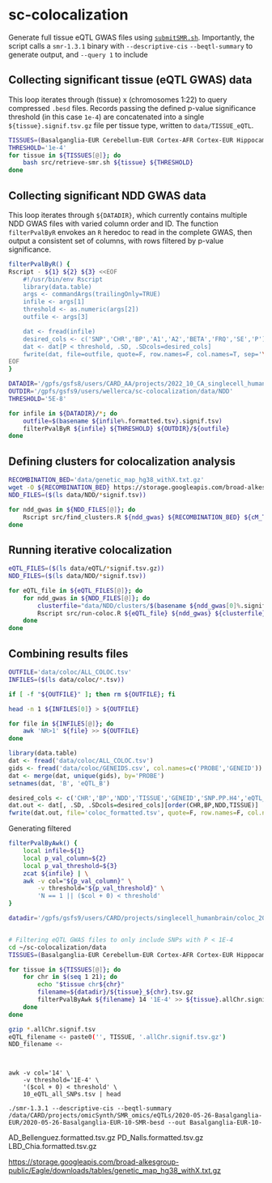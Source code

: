 # sc-colocalization

Generate full tissue eQTL GWAS files using [`submitSMR.sh`](src/submitSMR.sh). Importantly, the
script calls a `smr-1.3.1` binary with `--descriptive-cis` `--beqtl-summary` to generate output,
and `--query 1` to include
    
## Collecting significant tissue (eQTL GWAS) data
This loop iterates through (tissue) x (chromosomes 1:22) to query compressed `.besd` files. Records
passing the defined p-value significance threshold (in this case `1e-4`) are concatenated into a
single `${tissue}.signif.tsv.gz` file per tissue type, written to `data/TISSUE_eQTL`.

```bash
TISSUES=(Basalganglia-EUR Cerebellum-EUR Cortex-AFR Cortex-EUR Hippocampus-EUR Spinalcord-EUR)
THRESHOLD='1e-4'
for tissue in ${TISSUES[@]}; do
    bash src/retrieve-smr.sh ${tissue} ${THRESHOLD}
done
```


## Collecting significant NDD GWAS data
This loop iterates through `${DATADIR}`, which currently contains multiple NDD GWAS files with
varied column order and ID. The function `filterPvalByR` envokes an `R` heredoc to read in the
complete GWAS, then output a consistent set of columns, with rows filtered by p-value significance.

```bash
filterPvalByR() {
Rscript - ${1} ${2} ${3} <<EOF
    #!/usr/bin/env Rscript
    library(data.table)
    args <- commandArgs(trailingOnly=TRUE)
    infile <- args[1]
    threshold <- as.numeric(args[2])
    outfile <- args[3]

    dat <- fread(infile)
    desired_cols <- c('SNP','CHR','BP','A1','A2','BETA','FRQ','SE','P')
    dat <- dat[P < threshold, .SD, .SDcols=desired_cols]
    fwrite(dat, file=outfile, quote=F, row.names=F, col.names=T, sep='\t')
EOF
}

DATADIR='/gpfs/gsfs8/users/CARD_AA/projects/2022_10_CA_singlecell_humanbrain/data/final_formatted_sumstats'
OUTDIR='/gpfs/gsfs9/users/wellerca/sc-colocalization/data/NDD'
THRESHOLD='5E-8'

for infile in ${DATADIR}/*; do
    outfile=$(basename ${infile%.formatted.tsv}.signif.tsv)
    filterPvalByR ${infile} ${THRESHOLD} ${OUTDIR}/${outfile}
done
```


## Defining clusters for colocalization analysis
```bash
RECOMBINATION_BED='data/genetic_map_hg38_withX.txt.gz'
wget -O ${RECOMBINATION_BED} https://storage.googleapis.com/broad-alkesgroup-public/Eagle/downloads/tables/genetic_map_hg38_withX.txt.gz
NDD_FILES=($(ls data/NDD/*signif.tsv))

for ndd_gwas in ${NDD_FILES[@]}; do
    Rscript src/find_clusters.R ${ndd_gwas} ${RECOMBINATION_BED} ${cM_THRESHOLD}
done
```

## Running iterative colocalization

```bash
eQTL_FILES=($(ls data/eQTL/*signif.tsv.gz))
NDD_FILES=($(ls data/NDD/*signif.tsv))

for eQTL_file in ${eQTL_FILES[@]}; do 
    for ndd_gwas in ${NDD_FILES[@]}; do
        clusterfile="data/NDD/clusters/$(basename ${ndd_gwas[0]%.signif.tsv}.clusters_chosen.tsv)"
        Rscript src/run-coloc.R ${eQTL_file} ${ndd_gwas} ${clusterfile}
    done
done
```

## Combining results files
```bash
OUTFILE='data/coloc/ALL_COLOC.tsv'
INFILES=($(ls data/coloc/*.tsv))

if [ -f "${OUTFILE}" ]; then rm ${OUTFILE}; fi

head -n 1 ${INFILES[0]} > ${OUTFILE}

for file in ${INFILES[@]}; do
    awk 'NR>1' ${file} >> ${OUTFILE}
done
```

```R
library(data.table)
dat <- fread('data/coloc/ALL_COLOC.tsv')
gids <- fread('data/coloc/GENEIDS.csv', col.names=c('PROBE','GENEID'))
dat <- merge(dat, unique(gids), by='PROBE')
setnames(dat, 'B', 'eQTL_B')

desired_cols <- c('CHR','BP','NDD','TISSUE','GENEID','SNP.PP.H4','eQTL_B','PROBE','PROBE_BP','SNP','A1','A2','FREQ')
dat.out <- dat[, .SD, .SDcols=desired_cols][order(CHR,BP,NDD,TISSUE)]
fwrite(dat.out, file='coloc_formatted.tsv', quote=F, row.names=F, col.names=T, sep='\t')
```






































Generating filtered 
```bash
filterPvalByAwk() {
    local infile=${1}
    local p_val_column=${2}
    local p_val_threshold=${3}
    zcat ${infile} | \
    awk -v col="${p_val_column}" \
        -v threshold="${p_val_threshold}" \
        'N == 1 || ($col + 0) < threshold'
}

datadir='/gpfs/gsfs9/users/CARD/projects/singlecell_humanbrain/coloc_20230322'


# Filtering eQTL GWAS files to only include SNPs with P < 1E-4
cd ~/sc-colocalization/data
TISSUES=(Basalganglia-EUR Cerebellum-EUR Cortex-AFR Cortex-EUR Hippocampus-EUR Spinalcord-EUR)

for tissue in ${TISSUES[@]}; do
    for chr in $(seq 1 21); do
        echo "$tissue chr${chr}"
        filename=${datadir}/${tissue}_${chr}.tsv.gz
        filterPvalByAwk ${filename} 14 '1E-4' >> ${tissue}.allChr.signif.tsv
    done
done

gzip *.allChr.signif.tsv
eQTL_filename <- paste0('', TISSUE, '.allChr.signif.tsv.gz')
NDD_filename <- 
```

```bash


```



```

```




```
awk -v col='14' \
    -v threshold='1E-4' \
    '($col + 0) < threshold' \
    10_eQTL_all_SNPs.tsv | head

./smr-1.3.1 --descriptive-cis --beqtl-summary /data/CARD/projects/omicSynth/SMR_omics/eQTLs/2020-05-26-Basalganglia-EUR/2020-05-26-Basalganglia-EUR-10-SMR-besd --out Basalganglia-EUR-10-
```
AD_Bellenguez.formatted.tsv.gz
PD_Nalls.formatted.tsv.gz
LBD_Chia.formatted.tsv.gz


https://storage.googleapis.com/broad-alkesgroup-public/Eagle/downloads/tables/genetic_map_hg38_withX.txt.gz

